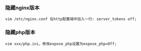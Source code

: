 ### 隐藏nginx版本
    vim /etc/nginx.conf 在http配置端中加入一行: server_tokens off;
### 隐藏php版本
    vim xxx/php.ini，修改expose_php设置为expose_php=Off;